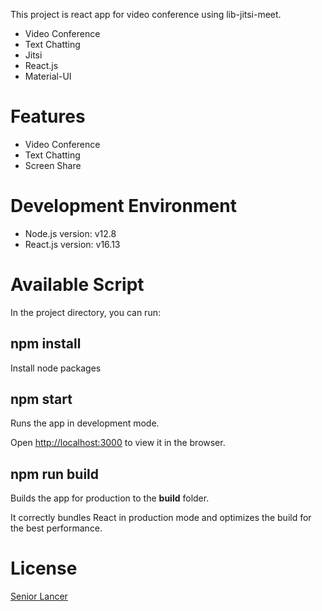 This project is react app for video conference using lib-jitsi-meet.
- Video Conference
- Text Chatting
- Jitsi
- React.js
- Material-UI
# Features

- Video Conference
- Text Chatting
- Screen Share

# Development Environment
- Node.js version: v12.8
- React.js version: v16.13

# Available Script

In the project directory, you can run:

## npm install
Install node packages

## npm start

Runs the app in development mode.

Open [http://localhost:3000](http://localhost:3000) to view it in the browser.

## npm run build
Builds the app for production to the **build** folder.

It correctly bundles React in production mode and optimizes the build for the best performance.


# License
[Senior Lancer](https://github.com/seniorlancer)
